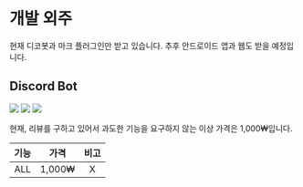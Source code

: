 # 개발 외주
현재 디코봇과 마크 플러그인만 받고 있습니다.
추후 안드로이드 앱과 웹도 받을 예정입니다.

## Discord Bot
<img src="https://img.shields.io/badge/typescript-3178C6?style=for-the-badge&logo=typescript&logoColor=white"> <img src="https://img.shields.io/badge/discord.js-5865F2?style=for-the-badge&logo=discord&logoColor=white"> <img src="https://img.shields.io/badge/mysql-4479A1?style=for-the-badge&logo=mysql&logoColor=white">

현재, 
리뷰를 구하고 있어서 과도한 기능을 요구하지 않는 이상 가격은 1,000₩입니다.

|기능|가격|비고|
|:---:|:---:|:---:|
|ALL|1,000₩|X|
